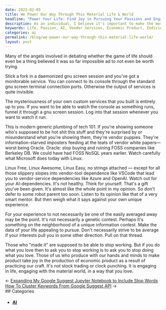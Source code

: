 ```yaml
---
date: 2023-02-05
title: We Power Our Way Through This Material Life & World
headline: "Power Your Life: Find Joy in Pursuing Your Passions and Engaging with the Material World."
description: As an individual, I believe it's important to make the most of our lives and pursue our passions. We should be mindful of becoming overly reliant on AI and vendor services, and instead take joy in the economic product that comes from doing what we love and engaging with the material world. Click through to learn more about how to make the most of your life!
keywords: Life, Passion, AI, Vendor Services, Economic Product, Individual, Pursue, Craft, Material World, Engage, Unique Interests, Dependent, Joy, Production, Pursuing
categories: ai
permalink: /blog/we-power-our-way-through-this-material-life-world/
layout: post
---
```



Many of the angels involved in debating whether the game of life should even be
a thing believed it was so far impossible ad to not even be worth trying.

Stick a fork in a daemonized gnu screen session and you've got a monitorable
service. You can connect to its console through the standard gnu screen
terminal connection ports. Otherwise the output of services is quite invisible.

The mysteriousness of your own custom services that you built is entirely up to
you. If you want to be able to watch the console as something runs, funnel it
through a gnu screen session. Log into that session whenever you want to watch
it run.

This is modern generic plumbing of tech 101. If you're showing someone who's
supposed to be hot shit this stuff and they're surprised by or misunderstand
what you're showing them, they're vendor puppies. They're information-starved
imposters feeding at the teats of vendor white papers—worst being Oracle.
Oracle: stop buying and ruining FOSS companies like Berkeley DB. We could have
had FOSS NoSQL years earlier. Watch carefully what Microsoft does today with
Linux.

Linux Free, Linux Awesome, Linux Easy, no strings attached — except for all
those slippery slopes into vendor-tool dependence like VSCode that lead you to
vendor-service dependencies like Azure and OpenAI. Watch out for your
AI-dependencies. It's not healthy. Think for yourself. That's a gift you've
been given. It's almost like the whole point in my opinion. So don't defer to
some robot parent too soon. Listen to its opinion like that of a very smart
mentor. But then weigh what it says against your own unique experience.

For your experience to not necessarily be one of the easily averaged away may
be the point. It's not necessarily a genetic contest. Perhaps it's something on
the neighborhood of a unique information contest. Make the data of your life
appealing to pursue. Don't necessarily strive to be average if your interests
pull you in some other direction. Pull on that thread.

Those who "made it" are supposed to be able to stop working. But if you do what
you love then to ask you to stop working is to ask you to stop doing what you
love. Those of us who produce with our hands and minds to make product take joy
in the production of economic product as a result of practicing our craft. It's
not stock trading or clock punching. It is engaging in life, engaging with the
material world, in a way that you love.


<div class="post-nav"><div class="post-nav-prev"><span class="arrow">&larr;&nbsp;</span><a href="/blog/expanding-my-google-suggest-jupyter-notebook-to-include-stop-words">Expanding My Google Suggest Jupyter Notebook to Include Stop Words</a></div><div class="post-nav-next"><a href="/blog/how-to-cluster-keywords-from-google-suggest-api">How To Cluster Keywords From Google Suggest API</a><span class="arrow">&nbsp;&rarr;</span></div></div>
## Categories

<ul>
<li><h4><a href='/ai/'>AI</a></h4></li></ul>